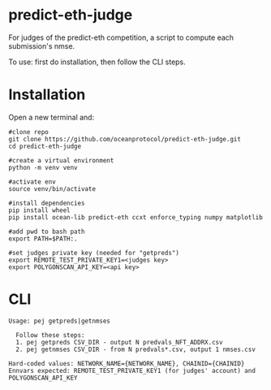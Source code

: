 # predict-eth-judge

For judges of the predict-eth competition, a script to compute each submission's nmse.

To use: first do installation, then follow the CLI steps.

# Installation

Open a new terminal and:

```console
#clone repo
git clone https://github.com/oceanprotocol/predict-eth-judge.git
cd predict-eth-judge

#create a virtual environment
python -m venv venv

#activate env
source venv/bin/activate

#install dependencies
pip install wheel
pip install ocean-lib predict-eth ccxt enforce_typing numpy matplotlib

#add pwd to bash path
export PATH=$PATH:.

#set judges private key (needed for "getpreds")
export REMOTE_TEST_PRIVATE_KEY1=<judges key>
export POLYGONSCAN_API_KEY=<api key>
```

# CLI

```text
Usage: pej getpreds|getnmses

  Follow these steps:
  1. pej getpreds CSV_DIR - output N predvals_NFT_ADDRX.csv
  2. pej getnmses CSV_DIR - from N predvals*.csv, output 1 nmses.csv

Hard-coded values: NETWORK_NAME={NETWORK_NAME}, CHAINID={CHAINID}
Ennvars expected: REMOTE_TEST_PRIVATE_KEY1 (for judges' account) and POLYGONSCAN_API_KEY
```
